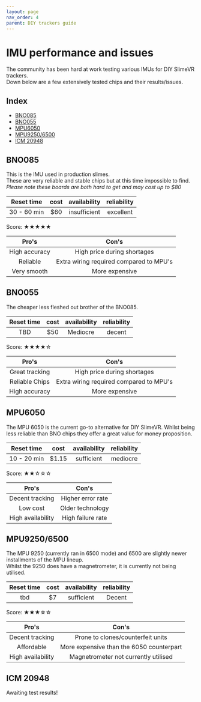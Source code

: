 ```yaml
---
layout: page
nav_order: 4
parent: DIY trackers guide
---
```


# IMU performance and issues

The community has been hard at work testing various IMUs for DIY SlimeVR trackers.  
Down below are a few extensively tested chips and their results/issues.  

## Index

- [BNO085](#bno085)
- [BNO055](#bno055)
- [MPU6050](#mpu6050)
- [MPU9250/6500](#mpu92506500)
- [ICM 20948](#icm20948)

## BNO085

This is the IMU used in production slimes.  
These are very reliable and stable chips but at this time impossible to find.  
*Please note these boards are both hard to get and may cost up to $80*  

|Reset time |cost |availability|reliability|  
|:---------:|:---:|:----------:|:---------:|
|30 - 60 min|$60  |insufficient|excellent  |

Score: ★★★★★

|Pro's         |Con's                                  |
|:------------:|:-------------------------------------:|
|High accuracy |High price during shortages            |
|Reliable      |Extra wiring required compared to MPU's|
|Very smooth   |More expensive                         |

## BNO055

The cheaper less fleshed out brother of the BNO085.  

|Reset time |cost |availability|reliability|  
|:---------:|:---:|:----------:|:---------:|
|TBD        |$50  |Mediocre    |decent     |

Score: ★★★★☆

|Pro's         |Con's                                  |
|:------------:|:-------------------------------------:|
|Great tracking|High price during shortages            |
|Reliable Chips|Extra wiring required compared to MPU's|
|High accuracy |More expensive                         |

## MPU6050

The MPU 6050 is the current go-to alternative for DIY SlimeVR.
Whilst being less reliable than BNO chips they offer a great value for money proposition.  

|Reset time |cost |availability|reliability|  
|:---------:|:---:|:----------:|:---------:|
|10 - 20 min|$1.15|sufficient  |mediocre   |  

Score: ★★☆☆☆

|Pro's            |Con's            |
|:---------------:|:---------------:|
|Decent tracking  |Higher error rate|
|Low cost         |Older technology |
|High availability|High failure rate|

## MPU9250/6500

The MPU 9250 (currently ran in 6500 mode) and 6500 are slightly newer installments of the MPU lineup.  
Whilst the 9250 does have a magnetrometer, it is currently not being utilised.  

|Reset time |cost |availability|reliability|  
|:---------:|:---:|:----------:|:---------:|
|tbd        |$7   |sufficient  |Decent     |  

Score: ★★★☆☆

|Pro's            |Con's                                   |
|:---------------:|:--------------------------------------:|
|Decent tracking  |Prone to clones/counterfeit units       |
|Affordable       |More expensive than the 6050 counterpart|
|High availability|Magnetrometer not currently utilised    |

## ICM 20948

Awaiting test results!
